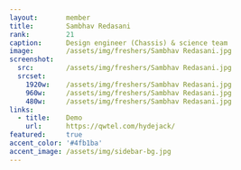 ```yaml
---
layout:       member
title:        Sambhav Redasani
rank:         21
caption:      Design engineer (Chassis)	& science team
image:        /assets/img/freshers/Sambhav Redasani.jpg
screenshot:
  src:        /assets/img/freshers/Sambhav Redasani.jpg
  srcset:
    1920w:    /assets/img/freshers/Sambhav Redasani.jpg
    960w:     /assets/img/freshers/Sambhav Redasani.jpg
    480w:     /assets/img/freshers/Sambhav Redasani.jpg
links:
  - title:    Demo
    url:      https://qwtel.com/hydejack/
featured:     true
accent_color: '#4fb1ba'
accent_image: /assets/img/sidebar-bg.jpg
---
```

